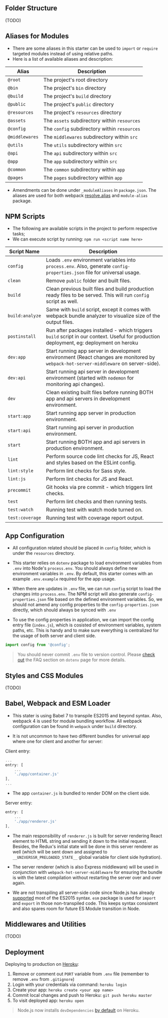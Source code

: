 ## Folder Structure
(TODO)

## Aliases for Modules
- There are some aliases in this starter can be used to `import` or `require` targeted modules instead of using relative paths.
- Here is a list of available aliases and description:

| Alias |  Description  |
| ---------- | ------- |
| `@root` | The project's root directory |
| `@bin` |  The project's `bin` directory|
| `@build` |  The project's `build` directory|
| `@public` |  The project's `public` directory|
| `@resources` | The project's `resources` directory |
| `@assets` |  The `assets` subdirectory within `resources`|
| `@config` | The `config` subdirectory within `resources` |
| `@middlewares` | The `middlewares` subdirectory within `src` |
| `@utils` | The `utils` subdirectory within `src` |
| `@api` | The `api` subdirectory within `src` |
| `@app` | The `app` subdirectory within `src` |
| `@common` | The `common` subdirectory within `app` |
| `@pages` | The `pages` subdirectory within `app` |


- Amendments can be done under `_moduleAliases` in `package.json`. The aliases are used for both webpack [resolve.alias](https://webpack.js.org/configuration/resolve/#resolve-alias) and `module-alias` package.

## NPM Scripts
- The following are available scripts in the project to perform respective tasks;
- We can execute script by running: `npm run <script name here>`

| Script Name |  Description  |
| ---------- | ------- |
| `config` |Loads `.env`  environment variables into `process.env`. Also, generate `config-properties.json` file for universal usage.  |
| `clean` | Remove `public` folder and built files. |
|`build`| Clean previous built files and build production ready files to be served. This will run `config` script as well.|
|`build:analyze`|Same with `build` script, except it comes with webpack bundle analyzer to visualize size of the output files. |
|`postinstall`|Run after packages installed - which triggers `build` script in our context. Useful for production deployment, eg: deployment on heroku|
|`dev:app`|Start running app server in development environment (React changes are monitored by `webpack-hot-server-middleware` on server-side).|
|`dev:api`|Start running api server in development environment (started with `nodemon` for monitoring api changes).|
|`dev`|Clean existing built files before running BOTH app and api servers in development environment.|
|`start:app`|Start running app server in production environment.|
|`start:api`|Start running api server in production environment.|
|`start`|Start running BOTH app and api servers in production environment.|
|`lint`|Perform source code lint checks for JS, React and styles based on the ESLint config.|
|`lint:style`|Perform lint checks for Sass style.|
|`lint:js`|Perform lint checks for JS and React.|
|`precommit`|Git hooks via pre commit - which triggers lint checks.|
|`test`|Perform lint checks and then running tests.|
|`test:watch`|Running test with watch mode turned on.|
|`test:coverage`|Running test with coverage report output.|

## App Configuration
- All configuration related should be placed in `config` folder, which is under the `resources` directory.

- This starter relies on `dotenv` package to load environment variables from `.env` into Node's `process.env`. You should always define new environment variables in `.env`. By default, this starter comes with an example `.env.example` required for the app usage.

- When there are updates in `.env` file, we can run `config` script to load the changes into `process.env`. The NPM script will also generate `config-properties.json` file based on the defined environment variables. So, we should not amend any config properties to the `config-properties.json` directly, which should always be synced with `.env`

- To use the config properties in application, we can import the config entry file (`index.js`), which is cosisted of environment variables, system paths, etc. This is handy and to make sure everything is centralized for the usage of both server and client side.

```js
import config from '@config';
```

> You should never commit `.env` file to version control. Please [check out](https://www.npmjs.com/package/dotenv#faq) the FAQ section on `dotenv` page for more details.


## Styles and CSS Modules
(TODO)


## Babel, Webpack and ESM Loader
- This stater is using Babel 7 to transpile ES2015 and beyond syntax. Also, webpack 4 is used for module bundling workflow. All webpack configuration can be found in `webpack` under `build` directory.

- It is not uncommon to have two different bundles for universal app where one for client and another for server:

Client entry:
```js
...
entry: [
    ...
    './app/container.js'
],
...
```
- The app `container.js` is bundled to render DOM on the client side.

Server entry:
```js
entry: [
    ... 
    './app/renderer.js'
],
```

- The main responsibility of `renderer.js` is built for server rendering React element to HTML string and sending it down to the initial request. Besides, the Redux's initial state will be done in this server renderer as well (which will be sent down and assigned to `__UNIVERSSR_PRELOADED_STATE__` global variable for client side hydration).

- The server renderer (which is also Express middleware) will be used in conjunction with `webpack-hot-server-middleware` for ensuring the bundle is with the latest compilation without restarting the server over and over again.

- We are not transpiling all server-side code since Node.js has already [supported](https://node.green/) most of the ES2015 syntax. `esm` package is used for `import` and `export` in those non-transpiled code. This keeps syntax consistent and also spares room for future ES Module transition in Node.

## Middlewares and Utilities
(TODO)

## Deployment

Deploying to production on [Heroku](https://www.heroku.com/):

1.  Remove or comment out `PORT` variable from `.env` file (remember to remove `.env` from `.gitignore`)
2.  Login with your credentials via command: `heroku login`
3.  Create your app: `heroku create <your app name>`
4.  Commit local changes and push to Heroku: `git push heroku master`
5.  To visit deployed app: `heroku open`

> Node.js now installs `devDependencies` [by default](https://devcenter.heroku.com/changelog-items/1376) on Heroku.
